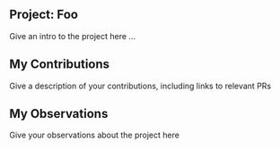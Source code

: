## Project: Foo

Give an intro to the project here ...

## My Contributions

Give a description of your contributions, including links to relevant PRs

## My Observations

Give your observations about the project here